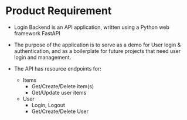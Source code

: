 # Product Requirement

- Login Backend is an API application, written using a Python web framework FastAPI
- The purpose of the application is to serve as a demo for User login & authentication, and as a boilerplate for future projects that need user login and management.

- The API has resource endpoints for:
    - Items
        - Get/Create/Delete item(s)
        - Get/Update user items
    - User
        - Login, Logout
        - Get/Create/Delete User
